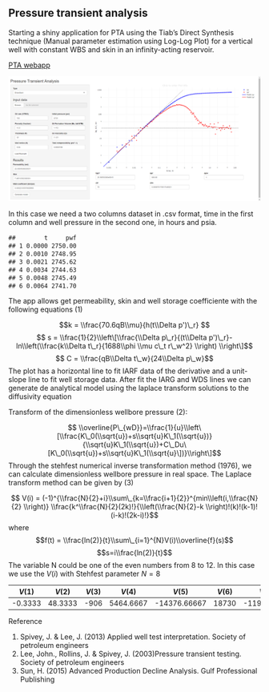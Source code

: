 Pressure transient analysis
---------------------------

Starting a shiny application for PTA using the Tiab’s Direct Synthesis
technique (Manual parameter estimation using Log-Log Plot) for a
vertical well with constant WBS and skin in an infinity-acting
reservoir.

[PTA
webapp](https://chatosolutions.shinyapps.io/PTAwebapp/?_ga=2.253088457.1594544277.1607619484-1622287101.1605639564)

![](data/image2.png)

In this case we need a two columns dataset in .csv format, time in the
first column and well pressure in the second one, in hours and psia.

    ##        t     pwf
    ## 1 0.0000 2750.00
    ## 2 0.0010 2748.95
    ## 3 0.0021 2745.62
    ## 4 0.0034 2744.63
    ## 5 0.0048 2745.49
    ## 6 0.0064 2741.70

The app allows get permeability, skin and well storage coefficiente with
the following equations (1)

$$k = \\frac{70.6qB\\mu}{h(t\\Delta p')\_r} $$
$$ s = \\frac{1}{2}\\left\[\\frac{\\Delta p\_r}{(t\\Delta p')\_r}-ln\\left(\\frac{k\\Delta t\_r}{1688\\phi \\mu c\_t r\_w^2} \\right) \\right\]$$
$$ C = \\frac{qB\\Delta t\_w}{24\\Delta p\_w}$$
The plot has a horizontal line to fit IARF data of the derivative and a
unit-slope line to fit well storage data. After fit the IARG and WDS
lines we can generate de analytical model using the laplace transform
solutions to the diffusivity equation

Transform of the dimensionless wellbore pressure (2):

$$ \\overline{P\_{wD}}=\\frac{1}{u}\\left\[\\frac{K\_0(\\sqrt{u})+s\\sqrt{u}K\_1(\\sqrt{u})}{\\sqrt{u}K\_1(\\sqrt{u})+C\_Du\[K\_0(\\sqrt{u})+s\\sqrt{u}K\_1(\\sqrt{u}\])}\\right\]$$
Through the stehfest numerical inverse transformation method (1976), we
can calculate dimensionless wellbore pressure in real space. The Laplace
transform method can be given by (3)

$$ V(i) = (-1)^{\\frac{N}{2}+i}\\sum\_{k=\\frac{i+1}{2}}^{min\\left(i,\\frac{N}{2} \\right)} \\frac{k^\\frac{N}{2}(2k)!}{\\left(\\frac{N}{2}-k \\right)!(k)!(k-1)!(i-k)!(2k-i)!}$$
where
$$f(t) = \\frac{ln(2)}{t}\\sum\_{i=1}^{N}V(i)\\overline{f}(s)$$
$$s=i\\frac{ln(2)}{t}$$
The variable N could be one of the even numbers from 8 to 12. In this
case we use the *V*(*i*) with Stehfest parameter *N* = 8

<table>
<thead>
<tr class="header">
<th style="text-align: center;"><span class="math inline"><em>V</em>(1)</span></th>
<th style="text-align: center;"><span class="math inline"><em>V</em>(2)</span></th>
<th style="text-align: center;"><span class="math inline"><em>V</em>(3)</span></th>
<th style="text-align: center;"><span class="math inline"><em>V</em>(4)</span></th>
<th style="text-align: center;"><span class="math inline"><em>V</em>(5)</span></th>
<th style="text-align: center;"><span class="math inline"><em>V</em>(6)</span></th>
<th style="text-align: center;"><span class="math inline"><em>V</em>(7)</span></th>
<th style="text-align: center;"><span class="math inline"><em>V</em>(8)</span></th>
</tr>
</thead>
<tbody>
<tr class="odd">
<td style="text-align: center;">-0.3333</td>
<td style="text-align: center;">48.3333</td>
<td style="text-align: center;">-906</td>
<td style="text-align: center;">5464.6667</td>
<td style="text-align: center;">-14376.66667</td>
<td style="text-align: center;">18730</td>
<td style="text-align: center;">-11946.6667</td>
<td style="text-align: center;">2986.6667</td>
</tr>
</tbody>
</table>

Reference

1.  Spivey, J. & Lee, J. (2013) Applied well test interpretation.
    Society of petroleum engineers
2.  Lee, John., Rollins, J. & Spivey, J. (2003)Pressure transient
    testing. Society of petroleum engineers
3.  Sun, H. (2015) Advanced Production Decline Analysis. Gulf
    Professional Publishing
